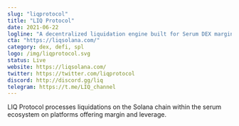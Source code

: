 ```yaml
---
slug: "liqprotocol"
title: "LIQ Protocol"
date: 2021-06-22
logline: "A decentralized liquidation engine built for Serum DEX margin markets on the Solana network."
cta: "https://liqsolana.com/"
category: dex, defi, spl
logo: /img/liqprotocol.svg
status: Live
website: https://liqsolana.com/
twitter: https://twitter.com/liqprotocol
discord: http://discord.gg/liq
telegram: https://t.me/LIQ_channel
---
```


LIQ Protocol processes liquidations on the Solana chain within the serum ecosystem on platforms offering margin and leverage.
